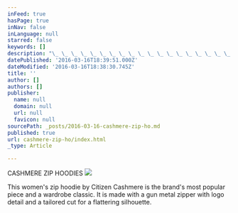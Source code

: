 ```yaml
---
inFeed: true
hasPage: true
inNav: false
inLanguage: null
starred: false
keywords: []
description: "\_ \_ \_ \_ \_ \_ \_ \_ \_ \_ \_ \_ \_ \_ \_ \_ \_ \_ \_ \_ \_ \_ \_CASHMERE ZIP HOODIES"
datePublished: '2016-03-16T18:39:51.000Z'
dateModified: '2016-03-16T18:38:30.745Z'
title: ''
author: []
authors: []
publisher:
  name: null
  domain: null
  url: null
  favicon: null
sourcePath: _posts/2016-03-16-cashmere-zip-ho.md
published: true
url: cashmere-zip-ho/index.html
_type: Article

---
```

CASHMERE ZIP HOODIES
![](https://the-grid-user-content.s3-us-west-2.amazonaws.com/7622e1df-87be-45dd-bc4f-09e3a77d8e7e.jpg)

This women's zip hoodie by Citizen Cashmere is the brand's most popular piece and a wardrobe classic.  It is made with a gun metal zipper with logo detail and a tailored cut for a flattering silhouette.
